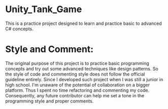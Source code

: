# Unity_Tank_Game
This is a practice project designed to learn and practice basic to advanced C# concepts.

# Style and Comment:
The original purpose of this project is to practice basic programming concepts and try out some advanced techniques like design patterns. So the style of code and commenting style does not follow the official guideline entirely. Since I developed such project when I was still a junior in high school. I'm unaware of the potential of collaboration on a bigger platform. Thus I spent no time refactoring and commenting my code. Consequently, any future contributor can help me set a tone in the programming style and proper comments.

# 

